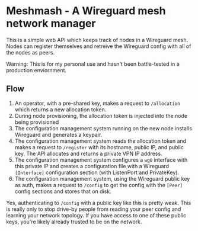 # Meshmash - A Wireguard mesh network manager

This is a simple web API which keeps track of nodes in a Wireguard mesh. Nodes
can register themselves and retreive the Wireguard config with all of the nodes
as peers.

Warning: This is for my personal use and hasn't been battle-tested in a
production enviornment.

## Flow
1. An operator, with a pre-shared key, makes a request to `/allocation` which
   returns a new allocation token.
2. During node provisioning, the allocation token is injected into the node
   being provisioned
3. The configuration management system running on the new node installs
   Wireguard and generates a keypair.
4. The configuration management system reads the allocation token and makes a
   request to `/register` with its hostname, public IP, and public key. The API
   allocates and returns a private VPN IP address.
5. The configuration management system configures a `wg0` interface with this
   private IP and creates a configuration file with a Wireguard `[Interface]`
   configuration section (with ListenPort and PrivateKey).
6. The configuration management system, using the Wireguard public key as auth,
   makes a request to `/config` to get the config with the `[Peer]` config
   sections and stores that on disk.

Yes, authenticating to `/config` with a public key like this is pretty weak.
This is really only to stop drive-by people from reading your peer config and
learning your network topology. If you have access to one of these public keys,
you're likely already trusted to be on the network.
